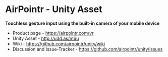 # AirPointr - Unity Asset

**Touchless gesture input using the built-in camera of your mobile device**

- Product page - <https://airpointr.com/vr>
- Unity Asset - <http://u3d.as/m6u> 
- Wiki - <https://github.com/airpointr/unity/wiki>
- Discussion and Issue-Tracker - <https://github.com/airpointr/unity/issues>
